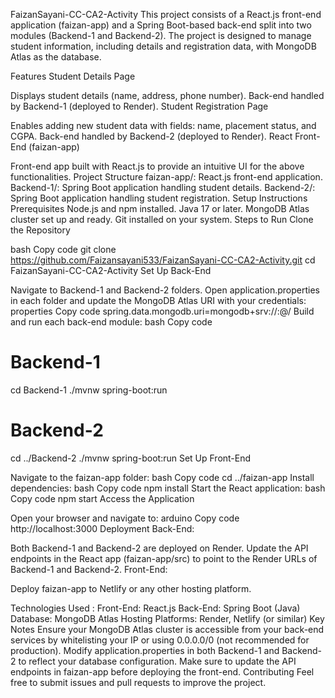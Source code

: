 FaizanSayani-CC-CA2-Activity
This project consists of a React.js front-end application (faizan-app) and a Spring Boot-based back-end split into two modules (Backend-1 and Backend-2). The project is designed to manage student information, including details and registration data, with MongoDB Atlas as the database.

Features
Student Details Page

Displays student details (name, address, phone number).
Back-end handled by Backend-1 (deployed to Render).
Student Registration Page

Enables adding new student data with fields: name, placement status, and CGPA.
Back-end handled by Backend-2 (deployed to Render).
React Front-End (faizan-app)

Front-end app built with React.js to provide an intuitive UI for the above functionalities.
Project Structure
faizan-app/: React.js front-end application.
Backend-1/: Spring Boot application handling student details.
Backend-2/: Spring Boot application handling student registration.
Setup Instructions
Prerequisites
Node.js and npm installed.
Java 17 or later.
MongoDB Atlas cluster set up and ready.
Git installed on your system.
Steps to Run
Clone the Repository

bash
Copy code
git clone https://github.com/Faizansayani533/FaizanSayani-CC-CA2-Activity.git
cd FaizanSayani-CC-CA2-Activity
Set Up Back-End

Navigate to Backend-1 and Backend-2 folders.
Open application.properties in each folder and update the MongoDB Atlas URI with your credentials:
properties
Copy code
spring.data.mongodb.uri=mongodb+srv://<username>:<password>@<cluster-url>/<database-name>
Build and run each back-end module:
bash
Copy code
# Backend-1
cd Backend-1
./mvnw spring-boot:run

# Backend-2
cd ../Backend-2
./mvnw spring-boot:run
Set Up Front-End

Navigate to the faizan-app folder:
bash
Copy code
cd ../faizan-app
Install dependencies:
bash
Copy code
npm install
Start the React application:
bash
Copy code
npm start
Access the Application

Open your browser and navigate to:
arduino
Copy code
http://localhost:3000
Deployment
Back-End:

Both Backend-1 and Backend-2 are deployed on Render.
Update the API endpoints in the React app (faizan-app/src) to point to the Render URLs of Backend-1 and Backend-2.
Front-End:

Deploy faizan-app to Netlify or any other hosting platform.

Technologies Used :
Front-End: React.js
Back-End: Spring Boot (Java)
Database: MongoDB Atlas
Hosting Platforms: Render, Netlify (or similar)
Key Notes
Ensure your MongoDB Atlas cluster is accessible from your back-end services by whitelisting your IP or using 0.0.0.0/0 (not recommended for production).
Modify application.properties in both Backend-1 and Backend-2 to reflect your database configuration.
Make sure to update the API endpoints in faizan-app before deploying the front-end.
Contributing
Feel free to submit issues and pull requests to improve the project.
